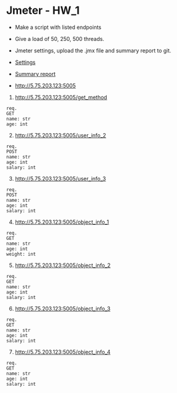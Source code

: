 # Jmeter - HW_1
+ Make a script with listed endpoints
+ Give a load of 50, 250, 500 threads.
+ Jmeter settings, upload the .jmx file and summary report to git.
+ [Settings]()
+ [Summary report]()

+ http://5.75.203.123:5005

1) http://5.75.203.123:5005/get_method
```
req.
GET
name: str
age: int
```

2) http://5.75.203.123:5005/user_info_2
```
req.
POST
name: str
age: int
salary: int
```

3) http://5.75.203.123:5005/user_info_3
```
req.
POST
name: str
age: int
salary: int
```
4) http://5.75.203.123:5005/object_info_1
```
req.
GET
name: str
age: int
weight: int
```
5) http://5.75.203.123:5005/object_info_2
```
req.
GET
name: str
age: int
salary: int
```
6) http://5.75.203.123:5005/object_info_3
```
req.
GET
name: str
age: int
salary: int
```
7) http://5.75.203.123:5005/object_info_4
```
req.
GET
name: str
age: int
salary: int
```
